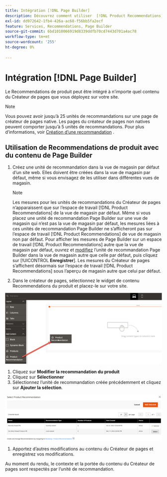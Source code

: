 ```yaml
---
title: Intégration [!DNL Page Builder]
description: Découvrez comment utiliser  [!DNL Product Recommendations]  unités dans le générateur de pages.
exl-id: dd972642-1fb4-426a-ac68-f56bb5fa2ecf
feature: Services, Recommendations, Page Builder
source-git-commit: 6bd1010066919d8339ddfb70cd7443d701a4ac78
workflow-type: tm+mt
source-wordcount: '255'
ht-degree: 0%

---
```


# Intégration [!DNL Page Builder]

Le Recommendations de produit peut être intégré à n’importe quel contenu du Créateur de pages que vous déployez sur votre site.

>[!NOTE]
>
> Vous pouvez avoir jusqu’à 25 unités de recommandations sur une page de créateur de pages native. Les pages du créateur de pages non natives peuvent comporter jusqu’à 5 unités de recommandations. Pour plus d’informations, voir [Création d’une recommandation](create.md) .

## Utilisation de Recommendations de produit avec du contenu de Page Builder

1. Créez une unité de recommandation dans la vue de magasin par défaut d’un site web. Elles doivent être créées dans la vue de magasin par défaut, même si vous envisagez de les utiliser dans différentes vues de magasin.

   >[!NOTE]
   >
   >Les mesures pour les unités de recommandations du Créateur de pages n’apparaissent que sur l’espace de travail [!DNL Product Recommendations] de la vue de magasin par défaut. Même si vous placez une unité de recommandation Page Builder sur une vue de magasin qui n’est pas la vue de magasin par défaut, les mesures liées à ces unités de recommandation Page Builder ne s’afficheront pas sur l’espace de travail [!DNL Product Recommendations] de vue de magasin non par défaut. Pour afficher les mesures de Page Builder sur un espace de travail [!DNL Product Recommendations] autre que la vue de magasin par défaut, ouvrez et [modifiez](edit.md) l’unité de recommandation Page Builder dans la vue de magasin autre que celle par défaut, puis cliquez sur [!UICONTROL **Enregistrer**]. Les mesures du Créateur de pages s’affichent désormais sur l’espace de travail [!DNL Product Recommendations] sous l’aperçu de magasin autre que celui par défaut.

1. Dans le créateur de pages, sélectionnez le widget de contenu Recommendations du produit et placez-le sur votre site.

![Insérer l’unité de recommandation](assets/pb-insert.png)

1. Cliquez sur **Modifier la recommandation du produit**
1. Cliquez sur **Sélectionner**
1. Sélectionnez l’unité de recommandation créée précédemment et cliquez sur **Ajouter la sélection**.

![Insérer l’unité de recommandation](assets/pb-select.png)

1. Apportez d’autres modifications au contenu du Créateur de pages et enregistrez vos modifications.

Au moment du rendu, le contexte et la portée du contenu du Créateur de pages sont respectés par l’unité de recommandation.
